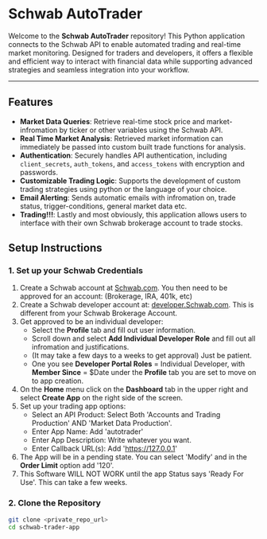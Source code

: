# Schwab AutoTrader

Welcome to the **Schwab AutoTrader** repository!  This Python application connects to the Schwab API to enable automated trading and real-time market monitoring. Designed for traders and developers, it offers a flexible and efficient way to interact with financial data while supporting advanced strategies and seamless integration into your workflow.

---

## Features

- **Market Data Queries**: Retrieve real-time stock price and market-infromation by ticker or other variables using the Schwab API.
- **Real Time Market Analysis**: Retrieved market information can immediately be passed into custom built trade functions for analysis.
- **Authentication**: Securely handles API authentication, including `client_secrets`, `auth_tokens`, and `access_tokens` with encryption and passwords.
- **Customizable Trading Logic**: Supports the development of custom trading strategies using python or the language of your choice.
- **Email Alerting**: Sends automatic emails with infromation on, trade status, trigger-conditions, general market data etc. 
- **Trading!!!**: Lastly and most obviously, this application allows users to interface with their own Schwab brokerage account to trade stocks. 

## Setup Instructions


### 1. Set up your Schwab Credentials 
 1) Create a Schwab account at [Schwab.com](https://www.schwab.com/client-home). You then need to be approved for an account: (Brokerage, IRA, 401k, etc)
 2) Create a Schwab developer account at: [developer.Schwab.com](https://developer.schwab.com). This is different from your Schwab Brokerage Account.
 3) Get approved to be an individual developer:
    * Select the **Profile** tab and fill out user information. 
    * Scroll down and select **Add Individual Developer Role** and fill out all infromation and justifications. 
    * (It may take a few days to a weeks to get approval) Just be patient. 
    * One you see **Developer Portal Roles** = Individual Developer, with **Member Since** = $Date under the **Profile** tab you are set to move on to app creation.  
 4) On the **Home** menu click on the **Dashboard** tab in the upper right and select **Create App** on the right side of the screen.
 5) Set up your trading app options:
    * Select an API Product: Select Both 'Accounts and Trading Production' AND 'Market Data Production'. 
    * Enter App Name: Add 'autotrader'
    * Enter App Description: Write whatever you want.
    * Enter Callback URL(s): Add 'https://127.0.0.1'
 6) The App will be in a pending state. You can select 'Modify' and in the **Order Limit** option add '120'. 
 7) This Software WILL NOT WORK until the app Status says 'Ready For Use'. This can take a few weeks. 



### 2. Clone the Repository

```bash
git clone <private_repo_url>
cd schwab-trader-app



